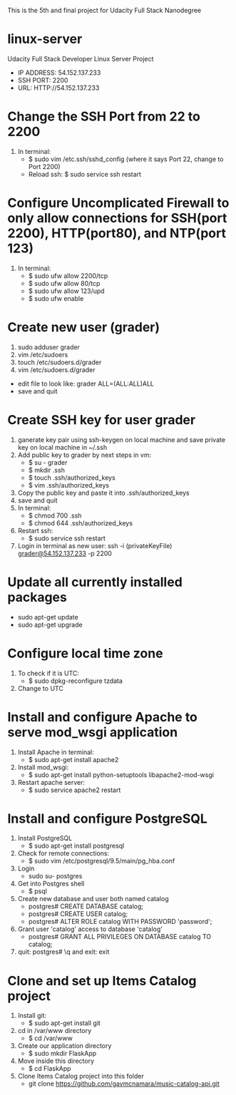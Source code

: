 This is the 5th and final project for Udacity Full Stack Nanodegree
# linux-server
Udacity Full Stack Developer Linux Server Project 
- IP ADDRESS: 54.152.137.233
- SSH PORT: 2200
- URL: HTTP://54.152.137.233
# Change the SSH Port from 22 to 2200
1. In terminal: 
    - $ sudo vim /etc.ssh/sshd_config (where it says Port 22, change to Port 2200)
    - Reload ssh: $ sudo service ssh restart 
# Configure Uncomplicated Firewall to only allow connections for SSH(port 2200), HTTP(port80), and NTP(port 123)
1. In terminal:
    - $ sudo ufw allow 2200/tcp
    - $ sudo ufw allow 80/tcp
    - $ sudo ufw allow 123/upd
    - $ sudo ufw enable 
# Create new user (grader)
1. sudo adduser grader
2. vim /etc/sudoers
3. touch /etc/sudoers.d/grader
4. vim /etc/sudoers.d/grader
- edit file to look like: grader ALL=(ALL:ALL)ALL
- save and quit 
# Create SSH key for user grader
1. ganerate key pair using ssh-keygen on local machine and save private key on local machine in ~/.ssh
2. Add public key to grader by next steps in vm:
    - $ su - grader
    - $ mkdir .ssh
    - $ touch .ssh/authorized_keys
    - $ vim .ssh/authorized_keys 
3. Copy the public key and paste it into .ssh/authorized_keys
4. save and quit 
5. In terminal: 
    - $ chmod 700 .ssh
    - $ chmod 644 .ssh/authorized_keys
6. Restart ssh:
    - $ sudo service ssh restart
7. Login in terminal as new user: ssh -i (privateKeyFile) grader@54.152.137.233 -p 2200
# Update all currently installed packages
- sudo apt-get update
- sudo apt-get upgrade
# Configure local time zone
1. To check if it is UTC:
    - $ sudo dpkg-reconfigure tzdata
2. Change to UTC
# Install and configure Apache to serve mod_wsgi application
1. Install Apache in terminal:
    - $ sudo apt-get install apache2
2. Install mod_wsgi:
    - $ sudo apt-get install python-setuptools libapache2-mod-wsgi
3. Restart apache server:
    - $ sudo service apache2 restart
# Install and configure PostgreSQL
1. Install PostgreSQL
    - $ sudo apt-get install postgresql
2. Check for remote connections:
    - $ sudo vim /etc/postgresql/9.5/main/pg_hba.conf
3. Login 
    - sudo su- postgres
4. Get into Postgres shell
    - $ psql
5. Create new database and user both named catalog
    - postgres# CREATE DATABASE catalog;
    - postgres# CREATE USER catalog;
    - postgres# ALTER ROLE catalog WITH PASSWORD 'password';
6. Grant user 'catalog' access to database 'catalog'
    - postgres# GRANT ALL PRIVILEGES ON DATABASE catalog TO catalog;
7. quit: postgres# \q and exit: exit 
# Clone and set up Items Catalog project 
1. Install git: 
    - $ sudo apt-get install git
2. cd in /var/www directory
    - $ cd /var/www 
3. Create our application directory 
    - $ sudo mkdir FlaskApp
4. Move inside this directory
    - $ cd FlaskApp
5. Clone Items Catalog project into this folder 
    - git clone https://github.com/gavmcnamara/music-catalog-api.git
